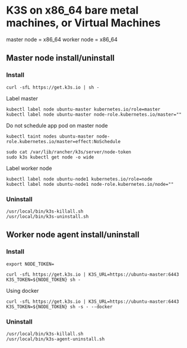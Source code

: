 # K3S on x86_64 bare metal machines, or Virtual Machines

master node = x86_64
worker node = x86_64


## Master node install/uninstall

### Install 
```
curl -sfL https://get.k3s.io | sh -
```

Label master 
```
kubectl label node ubuntu-master kubernetes.io/role=master
kubectl label node ubuntu-master node-role.kubernetes.io/master=""
```

Do not schedule app pod on master node 

```
kubectl taint nodes ubuntu-master node-role.kubernetes.io/master=effect:NoSchedule
```

```
sudo cat /var/lib/rancher/k3s/server/node-token
sudo k3s kubectl get node -o wide
```

Label worker node 

```
kubectl label node ubuntu-node1 kubernetes.io/role=node
kubectl label node ubuntu-node1 node-role.kubernetes.io/node=""
```


### Uninstall 

```
/usr/local/bin/k3s-killall.sh
/usr/local/bin/k3s-uninstall.sh
```

## Worker node agent install/uninstall

### Install 

```
export NODE_TOKEN=

curl -sfL https://get.k3s.io | K3S_URL=https://ubuntu-master:6443 K3S_TOKEN=${NODE_TOKEN} sh -
```


Using docker
```
curl -sfL https://get.k3s.io | K3S_URL=https://ubuntu-master:6443 K3S_TOKEN=${NODE_TOKEN} sh -s - --docker
```

### Uninstall 

```
/usr/local/bin/k3s-killall.sh
/usr/local/bin/k3s-agent-uninstall.sh
```


